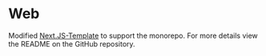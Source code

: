 # Web

Modified [Next.JS-Template](https://github.com/reeceRose/next.js-template) to support the monorepo. For more details view the README on the GitHub repository.